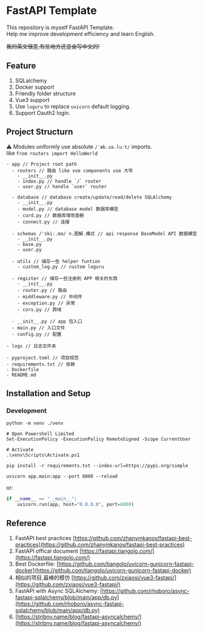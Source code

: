 # FastAPI Template

This repository is myself FastAPI Template.  
Help me improve development efficiency and learn English.  

~~我的英文很差,有些地方还是会写中文的!~~

## Feature

1. SQLalchemy
2. Docker support
3. Friendly folder structure
4. Vue3 support
5. Use `loguru` to replace `uvicorn` default logging.
6. Support Oauth2 login.

## Project Structurn

⚠ Modules uniformly use absolute `/ˈæb.sə.luːt/` imports.  
like `from routers import HelloWorld`

```text
- app // Project root path
  - routers // 路由 like vue components use 大写
    - __init__.py
    - index.py // handle `/` router
    - user.py // handle `user` router 
  
  - database // database create/update/read/delete SQLAlchemy
    - __init__.py
    - model.py // database model 数据库模型
    - curd.py // 数据库增改查删
    - connect.py // 连接

  - schemas /ˈskiː.mə/ n.图解.模式 // api response BaseModel API 数据模型
    - __init__.py
    - base.py
    - user.py

  - utils // 储存一些 helper funtion
    - custom_log.py // custom loguru

  - register // 储存一些注册到 APP 相关的东西
    - __init__.py
    - router.py // 路由
    - middleware.py // 中间件
    - exception.py // 异常
    - cors.py // 跨域
    
  - __init__.py // app 包入口
  - main.py // 入口文件
  - config.py // 配置

- logs // 日志文件夹

- pyproject.toml // 项目规范
- requirements.txt // 依赖
- Dockerfile
- README.md

```

## Installation and Setup

### Development

```shell
python -m venv ./venv

# Open Powershell Limited
Set-ExecutionPolicy -ExecutionPolicy RemoteSigned -Scope CurrentUser

# Activate
.\venv\Scripts\Activate.ps1

pip install -r requirements.txt --index-url=https://pypi.org/simple

uvicorn app.main:app --port 8000 --reload
```

or:

```python
if __name__ == "__main__":
    uvicorn.run(app, host="0.0.0.0", port=8000)
```

## Reference

1. FastAPI best practices [https://github.com/zhanymkanov/fastapi-best-practices](https://github.com/zhanymkanov/fastapi-best-practices)
2. FastAPI offical document [https://fastapi.tiangolo.com/](https://fastapi.tiangolo.com/)
3. Best Dockerfile: [https://github.com/tiangolo/uvicorn-gunicorn-fastapi-docker](https://github.com/tiangolo/uvicorn-gunicorn-fastapi-docker)
4. 相似的项目,最棒的模仿 [https://github.com/zxiaosi/vue3-fastapi/](https://github.com/zxiaosi/vue3-fastapi/)
5. FastAPI with Async SQLAlchemy: [https://github.com/rhoboro/async-fastapi-sqlalchemy/blob/main/app/db.py](https://github.com/rhoboro/async-fastapi-sqlalchemy/blob/main/app/db.py)
6. [https://stribny.name/blog/fastapi-asyncalchemy/](https://stribny.name/blog/fastapi-asyncalchemy/)
